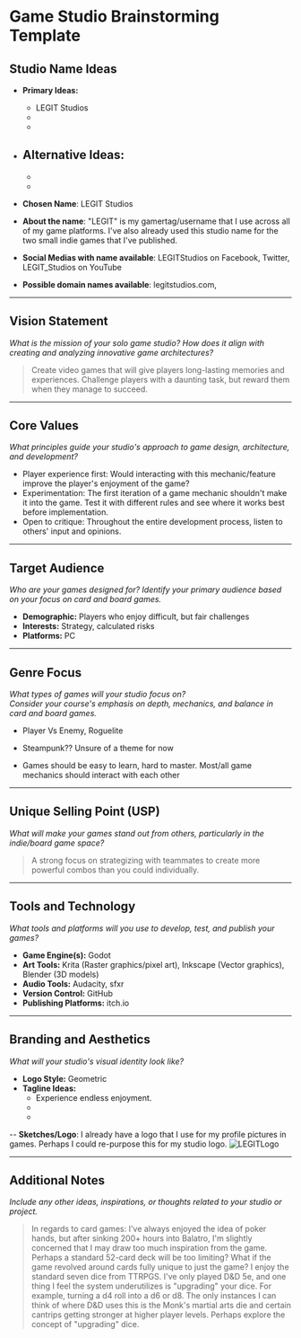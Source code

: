 # Game Studio Brainstorming Template

## Studio Name Ideas
- **Primary Ideas:**
  - LEGIT Studios
  - 
  - 
- **Alternative Ideas:**
  - 
  - 
  - 

- **Chosen Name**: LEGIT Studios
- **About the name**: "LEGIT" is my gamertag/username that I use across all of my game platforms. I've also already used this studio name for the two small indie games that I've published.
- **Social Medias with name available**: LEGITStudios on Facebook, Twitter, LEGIT_Studios on YouTube
- **Possible domain names available**: legitstudios.com, 

---

## Vision Statement
*What is the mission of your solo game studio? How does it align with creating and analyzing innovative game architectures?*

> Create video games that will give players long-lasting memories and experiences. Challenge players with a daunting task, but reward them when they manage to succeed.

---

## Core Values
*What principles guide your studio's approach to game design, architecture, and development?*

- Player experience first: Would interacting with this mechanic/feature improve the player's enjoyment of the game?
- Experimentation: The first iteration of a game mechanic shouldn't make it into the game. Test it with different rules and see where it works best before implementation.
- Open to critique: Throughout the entire development process, listen to others' input and opinions.

---

## Target Audience
*Who are your games designed for? Identify your primary audience based on your focus on card and board games.*

- **Demographic:** Players who enjoy difficult, but fair challenges
- **Interests:** Strategy, calculated risks
- **Platforms:** PC

---

## Genre Focus
*What types of games will your studio focus on?*  
*Consider your course's emphasis on depth, mechanics, and balance in card and board games.*

- Player Vs Enemy, Roguelite
- Steampunk?? Unsure of a theme for now

- Games should be easy to learn, hard to master. Most/all game mechanics should interact with each other

---

## Unique Selling Point (USP)
*What will make your games stand out from others, particularly in the indie/board game space?*

> A strong focus on strategizing with teammates to create more powerful combos than you could individually.

---

## Tools and Technology
*What tools and platforms will you use to develop, test, and publish your games?*

- **Game Engine(s):** Godot
- **Art Tools:** Krita (Raster graphics/pixel art), Inkscape (Vector graphics), Blender (3D models)
- **Audio Tools:** Audacity, sfxr
- **Version Control:** GitHub
- **Publishing Platforms:** itch.io

---

## Branding and Aesthetics
*What will your studio's visual identity look like?*

- **Logo Style:** Geometric
- **Tagline Ideas:** 
  - Experience endless enjoyment.
  - 
  - 

-- **Sketches/Logo**:
I already have a logo that I use for my profile pictures in games. Perhaps I could re-purpose this for my studio logo.
![LEGITLogo](https://github.com/user-attachments/assets/ad6ad9e2-4b61-4acf-a746-043fa24bfd82)

---

## Additional Notes
*Include any other ideas, inspirations, or thoughts related to your studio or project.*

> In regards to card games: I've always enjoyed the idea of poker hands, but after sinking 200+ hours into Balatro, I'm slightly concerned that I may draw too much inspiration from the game.
> Perhaps a standard 52-card deck will be too limiting? What if the game revolved around cards fully unique to just the game?
> I enjoy the standard seven dice from TTRPGS. I've only played D&D 5e, and one thing I feel the system underutilizes is "upgrading" your dice. For example, turning a d4 roll into a d6 or d8. The only instances I can think of where D&D uses this is the Monk's martial arts die and certain cantrips getting stronger at higher player levels. Perhaps explore the concept of "upgrading" dice.
